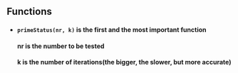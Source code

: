 ## Functions

- #### `primeStatus(nr, k)` is the first and the most important function

    #### nr is the number to be tested
    
    #### k is the number of iterations(the bigger, the slower, but more accurate)
